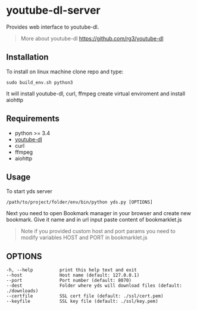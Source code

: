 # youtube-dl-server

Provides web interface to youtube-dl.
> More about youtube-dl https://github.com/rg3/youtube-dl

## Installation

To install on linux machine clone repo and type:

    sudo build_env.sh python3

It will install youtube-dl, curl, ffmpeg create virtual enviroment and install aiohttp

## Requirements

  * python >= 3.4
  * [youtube-dl](https://github.com/rg3/youtube-dl)
  * curl
  * ffmpeg
  * aiohttp

## Usage

To start yds server

    /path/to/project/folder/env/bin/python yds.py [OPTIONS]

Next you need to open Bookmark manager in your browser and create new bookmark. Give it name and in url input paste content of bookmarklet.js

> Note if you provided custom host and port params you need to modify variables HOST and PORT in bookmarklet.js

## OPTIONS

    -h, --help          print this help text and exit
    --host              Host name (default: 127.0.0.1)
    --port              Port number (default: 8070)
    --dest              Folder where yds will download files (default: ./downloads)
    --certfile          SSL cert file (default: ./ssl/cert.pem)
    --keyfile           SSL key file (default: ./ssl/key.pem)
